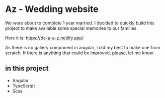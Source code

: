 # Az - Wedding website

We were about to complete 1 year married. I decided to quickly build this project to make available some special memories to our families.

Here it is:
https://de-a-a-z.netlify.app/

As there is no gallery component in angular, I did my best to make one from scratch.
If there is anything that could be improved, please, let me know.

## in this project
- Angular
- TypeScript
- Scss
